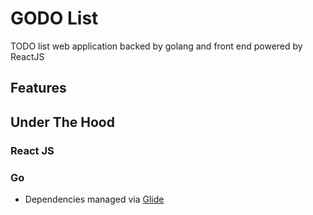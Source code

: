 # GODO List
TODO list web application backed by golang and front end powered by ReactJS

## Features

## Under The Hood
### React JS
### Go
- Dependencies managed via [Glide](https://github.com/Masterminds/glide)
